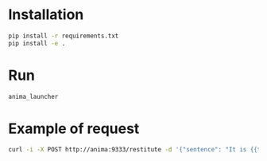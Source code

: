 # Installation
```bash
pip install -r requirements.txt
pip install -e .
```

# Run
```bash
anima_launcher
```

# Example of request

```bash
curl -i -X POST http://anima:9333/restitute -d '{"sentence": "It is {{time}}", "params": [{"name": "time", "type": "time", "value": "15h"}]}'
```